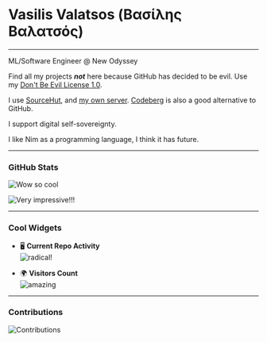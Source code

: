 # Vasilis Valatsos (Βασίλης Βαλατσός)

---

ML/Software Engineer @ New Odyssey

Find all my projects ***not*** here because GitHub has decided to be evil.
Use my [Don't Be Evil License 1.0](https://aethrvmn.gr/license).

I use [SourceHut](https://sr.ht/~aethrvmn), and [my own server](https://git.apotheke.earth).
[Codeberg](https://codeberg.org) is also a good alternative to GitHub.

I support digital self-sovereignty.

I like Nim as a programming language, I think it has future.

---

### GitHub Stats
![Wow so cool](https://github-readme-stats.vercel.app/api?username=aethrvmn)

![Very impressive!!!](https://github-readme-stats.vercel.app/api/top-langs/?username=aethrvmn)

---

### Cool Widgets
- 🖥️ **Current Repo Activity**  
![radical!](https://streak-stats.demolab.com?user=aethrvmn)

- 🌍 **Visitors Count**  
![amazing](https://komarev.com/ghpvc/?username=aethrvmn)

---

### Contributions
![Contributions](https://github-contributor-stats.vercel.app/api?username=aethrvmn)

<!--
**aethrvmn/aethrvmn** is a ✨ _special_ ✨ repository because its `README.md` (this file) appears on your GitHub profile.

Here are some ideas to get you started:

- 🔭 I’m currently working on ...
- 🌱 I’m currently learning ...
- 👯 I’m looking to collaborate on ...
- 🤔 I’m looking for help with ...
- 💬 Ask me about ...
- 📫 How to reach me: ...
- 😄 Pronouns: ...
- ⚡ Fun fact: ...
-->
